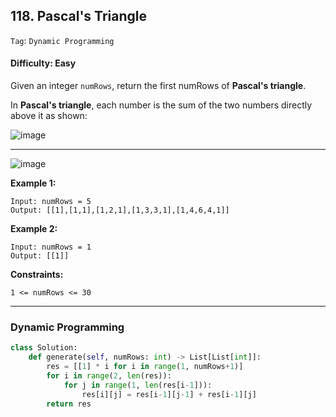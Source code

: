## 118. Pascal's Triangle

```Tag```: ```Dynamic Programming```

#### Difficulty: Easy

Given an integer ```numRows```, return the first numRows of __Pascal's triangle__.

In __Pascal's triangle__, each number is the sum of the two numbers directly above it as shown:

![image](https://user-images.githubusercontent.com/35042430/209506348-fe24205d-1158-4810-aa05-0bcd7ac84df4.png)

---

![image](https://upload.wikimedia.org/wikipedia/commons/0/0d/PascalTriangleAnimated2.gif)

__Example 1:__
```
Input: numRows = 5
Output: [[1],[1,1],[1,2,1],[1,3,3,1],[1,4,6,4,1]]
```

__Example 2:__
```
Input: numRows = 1
Output: [[1]]
```

__Constraints:__
```
1 <= numRows <= 30
```

---

### Dynamic Programming

```Python
class Solution:
    def generate(self, numRows: int) -> List[List[int]]:
        res = [[1] * i for i in range(1, numRows+1)]
        for i in range(2, len(res)):
            for j in range(1, len(res[i-1])):
                res[i][j] = res[i-1][j-1] + res[i-1][j]
        return res
```

